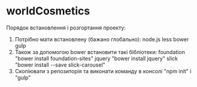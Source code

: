 # worldCosmetics

Порядок встановлення і розгортання проекту:

1. Потрібно мати встановлену (бажано глобально):
 node.js
 less
 bower
 gulp
2. Також за допомогою bower встановити такі бібліотеки:
 foundation "bower install foundation-sites"
 jquery "bower install jquery"
 slick "bower install --save slick-carousel"
3. Скопіювати з репозиторія та виконати команду в консолі "npm init" i "gulp"

